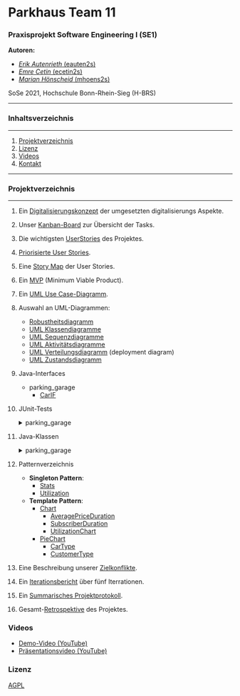# Parkhaus Team 11
### Praxisprojekt Software Engineering I (SE1)


**Autoren:**
- [*Erik Autenrieth* (eauten2s)](mailto:erik.autenrieth@smail.inf.h-brs.de)
- [*Emre Cetin* (ecetin2s)](mailto:emre.cetin@smail.inf.h-brs.de)
- [*Marian Hönscheid* (mhoens2s)](mailto:marian.hoenscheid@smail.inf.h-brs.de)

SoSe 2021, Hochschule Bonn-Rhein-Sieg (H-BRS)

---

### Inhaltsverzeichnis
___
1. [Projektverzeichnis](#projektverzeichnis)
2. [Lizenz](#lizenz)
3. [Videos](#videos)
4. [Kontakt](#kontakt)
___


### Projektverzeichnis
___
1. Ein [Digitalisierungskonzept](https://vm-2d21.inf.h-brs.de/mk_se1_ss21_Team_11/mk_se1_ss21_Team_11/-/wikis/Digitalisierungskonzept) der umgesetzten digitalisierungs Aspekte.
2. Unser  [Kanban-Board](https://vm-2d21.inf.h-brs.de/mk_se1_ss21_Team_11/mk_se1_ss21_Team_11/-/boards) zur Übersicht der Tasks.
3. Die wichtigsten [UserStories](https://vm-2d21.inf.h-brs.de/mk_se1_ss21_Team_11/mk_se1_ss21_Team_11/-/wikis/UserStories) des Projektes.

4. [Priorisierte User Stories](https://vm-2d21.inf.h-brs.de/mk_se1_ss21_Team_11/mk_se1_ss21_Team_11/-/wikis/Priorisierte-User-Stories).
5. Eine [Story Map](https://vm-2d21.inf.h-brs.de/mk_se1_ss21_Team_11/mk_se1_ss21_Team_11/-/wikis/Story-Map) der  User Stories.
6. Ein [MVP](https://vm-2d21.inf.h-brs.de/mk_se1_ss21_Team_11/mk_se1_ss21_Team_11/-/wikis/MVP) (Minimum Viable Product).
7. Ein [UML Use Case-Diagramm](https://vm-2d21.inf.h-brs.de/mk_se1_ss21_Team_11/mk_se1_ss21_Team_11/-/wikis/UML-Use-Case-Diagramm).
8. Auswahl an UML-Diagrammen:
    - [Robustheitsdiagramm](https://vm-2d21.inf.h-brs.de/mk_se1_ss21_Team_11/mk_se1_ss21_Team_11/-/wikis/Robustheitsdiagramm)
    - [UML Klassendiagramme](https://vm-2d21.inf.h-brs.de/mk_se1_ss21_Team_11/mk_se1_ss21_Team_11/-/wikis/UML-Klassendiagramme)
    - [UML Sequenzdiagramme](https://vm-2d21.inf.h-brs.de/mk_se1_ss21_Team_11/mk_se1_ss21_Team_11/-/wikis/UML-Sequenzdiagramme)
    - [UML Aktivitätsdiagramme](https://vm-2d21.inf.h-brs.de/mk_se1_ss21_Team_11/mk_se1_ss21_Team_11/-/wikis/UML-Aktivit%C3%A4tsdiagramme)
    - [UML Verteilungsdiagramm](https://vm-2d21.inf.h-brs.de/mk_se1_ss21_Team_11/mk_se1_ss21_Team_11/-/wikis/UML-Verteilungsdiagramm) (deployment diagram)
    - [UML Zustandsdiagramm](https://vm-2d21.inf.h-brs.de/mk_se1_ss21_Team_11/mk_se1_ss21_Team_11/-/wikis/UML-Zustandsdiagramm)

9. Java-Interfaces
   - parking_garage
        - [CarIF](src/main/java/com/team11/parking_garage/CarIF.java)

10. JUnit-Tests
    <details><summary>parking_garage</summary>
    
    - [CarTest](src/test/java/com/team11/parking_garage/CarTest.java)
    - [ParkingGarageServletTest](src/test/java/com/team11/parking_garage/ParkingGarageServletTest.java)
    - [StatsTest](src/test/java/com/team11/parking_garage/StatsTest.java)
    - [TicketTest](src/test/java/com/team11/parking_garage/TicketTest.java)
    - [UtilizationTest](src/test/java/com/team11/parking_garage/UtilizationTest.java)
    <details><summary>charts</summary>
      
     - [AveragePriceDurationTest](src/test/java/com/team11/parking_garage/charts/AveragePriceDurationTest.java)
     - [CarTypeTest](src/test/java/com/team11/parking_garage/charts/CarTypeTest.java) 
     - [CustomerTypeTest](src/test/java/com/team11/parking_garage/charts/CustomerTypeTest.java)
     - [SubscriberDurationTest](src/test/java/com/team11/parking_garage/charts/SubscriberDurationTest.java) 
     - [UtilizationChartTest](src/test/java/com/team11/parking_garage/charts/UtilizationChartTest.java)
    </details>
    <details><summary>customers</summary>
             
      - [DiscountedTest](src/test/java/com/team11/parking_garage/customers/DiscountedTest.java)
      - [StandardTest](src/test/java/com/team11/parking_garage/customers/StandardTest.java) 
      - [SubscriberTest](src/test/java/com/team11/parking_garage/customers/SubscriberTest.java)
    </details>

    </details>

11. Java-Klassen
    <details><summary>parking_garage</summary>
    
    - [Car](src/main/java/com/team11/parking_garage/Car.java)
    - [ParkingGarageServlet](src/main/java/com/team11/parking_garage/ParkingGarageServlet.java)
    - [Stats](src/main/java/com/team11/parking_garage/Stats.java)
    - [Ticket](src/main/java/com/team11/parking_garage/Ticket.java)
    - [Utilization](src/main/java/com/team11/parking_garage/Utilization.java)
    <details><summary>charts</summary>
    
    - [AveragePriceDuration](src/main/java/com/team11/parking_garage/charts/AveragePriceDuration.java)
    - [CarType](src/main/java/com/team11/parking_garage/charts/CarType.java)
    - [Chart](src/main/java/com/team11/parking_garage/charts/Chart.java)
    - [CustomerType](src/main/java/com/team11/parking_garage/charts/CustomerType.java)
    - [PieChart](src/main/java/com/team11/parking_garage/charts/PieChart.java)
    - [SubscriberDuration](src/main/java/com/team11/parking_garage/charts/SubscriberDuration.java)
    - [UtilizationChart](src/main/java/com/team11/parking_garage/charts/UtilizationChart.java)
    </details>
    <details><summary>customers</summary>

    - [Customer](src/main/java/com/team11/parking_garage/customers/Customer.java)
    - [Discounted](src/main/java/com/team11/parking_garage/customers/Discounted.java)
    - [Standard](src/main/java/com/team11/parking_garage/customers/Standard.java)
    - [Subscriber](src/main/java/com/team11/parking_garage/customers/Subscriber.java)
    </details>
    <details><summary>management</summary>
    
    - [IncomeStatement](src/main/java/com/team11/parking_garage/management/IncomeStatement.java)
    - [ROICalculator](src/main/java/com/team11/parking_garage/management/ROICalculator.java)
    </details>
     </details>

12. Patternverzeichnis
    - **Singleton Pattern**:
        - [Stats](src/main/java/com/team11/parking_garage/Stats.java)
        - [Utilization](src/main/java/com/team11/parking_garage/Utilization.java)
    - **Template Pattern**:
        - [Chart](src/main/java/com/team11/parking_garage/charts/Chart.java)
            - [AveragePriceDuration](src/main/java/com/team11/parking_garage/charts/AveragePriceDuration.java)
            - [SubscriberDuration](src/main/java/com/team11/parking_garage/charts/SubscriberDuration.java)
            - [UtilizationChart](src/main/java/com/team11/parking_garage/charts/UtilizationChart.java)
        - [PieChart](src/main/java/com/team11/parking_garage/charts/PieChart.java)
            - [CarType](src/main/java/com/team11/parking_garage/charts/CarType.java)
            - [CustomerType](src/main/java/com/team11/parking_garage/charts/CustomerType.java)
13. Eine Beschreibung unserer [Zielkonflikte](https://vm-2d21.inf.h-brs.de/mk_se1_ss21_Team_11/mk_se1_ss21_Team_11/-/wikis/Zielkonflikte).

14. Ein [Iterationsbericht](https://vm-2d21.inf.h-brs.de/mk_se1_ss21_Team_11/mk_se1_ss21_Team_11/-/wikis/Iterationsbericht) über fünf Iterrationen.

15. Ein [Summarisches Projektprotokoll](https://vm-2d21.inf.h-brs.de/mk_se1_ss21_Team_11/mk_se1_ss21_Team_11/-/wikis/Summarisches-Projektprotokoll).

16. Gesamt-[Retrospektive](https://vm-2d21.inf.h-brs.de/mk_se1_ss21_Team_11/mk_se1_ss21_Team_11/-/wikis/Retrospektive) des Projektes.

### Videos
- [Demo-Video (YouTube)](https://www.youtube.com/watch?v=M_oyY0DeLZg)
- [Präsentationsvideo (YouTube)](https://www.youtube.com/watch?v=H0COdccSA2g)


### Lizenz
[AGPL](LIZENZ)


